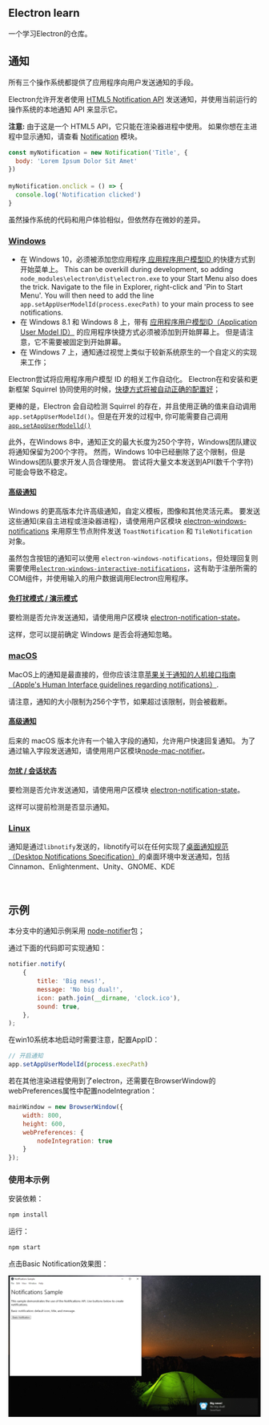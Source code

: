 ## Electron learn

一个学习Electron的仓库。

## 通知

所有三个操作系统都提供了应用程序向用户发送通知的手段。

Electron允许开发者使用 [HTML5 Notification API](https://notifications.spec.whatwg.org/) 发送通知，并使用当前运行的操作系统的本地通知 API 来显示它。

**注意:** 由于这是一个 HTML5 API，它只能在渲染器进程中使用。 如果你想在主进程中显示通知，请查看 [Notification](https://www.electronjs.org/docs/api/notification) 模块。

```javascript
const myNotification = new Notification('Title', {
  body: 'Lorem Ipsum Dolor Sit Amet'
})

myNotification.onclick = () => {
  console.log('Notification clicked')
}
```

虽然操作系统的代码和用户体验相似，但依然存在微妙的差异。

### [Windows](https://www.electronjs.org/docs/tutorial/notifications#windows)

-   在 Windows 10，必须被添加您应用程序[ 应用程序用户模型ID ](https://msdn.microsoft.com/en-us/library/windows/desktop/dd378459(v=vs.85).aspx)的快捷方式到开始菜单上。 This can be overkill during development, so adding `node_modules\electron\dist\electron.exe` to your Start Menu also does the trick. Navigate to the file in Explorer, right-click and 'Pin to Start Menu'. You will then need to add the line `app.setAppUserModelId(process.execPath)` to your main process to see notifications.
-   在 Windows 8.1 和 Windows 8 上，带有 [应用程序用户模型ID（Application User Model ID）](https://msdn.microsoft.com/en-us/library/windows/desktop/dd378459(v=vs.85).aspx) 的应用程序快捷方式必须被添加到开始屏幕上。 但是请注意，它不需要被固定到开始屏幕。
-   在 Windows 7 上，通知通过视觉上类似于较新系统原生的一个自定义的实现来工作；

Electron尝试将应用程序用户模型 ID 的相关工作自动化。 Electron在和安装和更新框架 Squirrel 协同使用的时候，[快捷方式将被自动正确的配置好](https://github.com/electron/windows-installer/blob/master/README.md#handling-squirrel-events)；

更棒的是，Electron 会自动检测 Squirrel 的存在，并且使用正确的值来自动调用`app.setAppUserModelId()`。但是在开发的过程中, 你可能需要自己调用[`app.setAppUserModelld()`](https://www.electronjs.org/docs/api/app#appsetappusermodelidid-windows)

此外，在Windows 8中，通知正文的最大长度为250个字符，Windows团队建议将通知保留为200个字符。 然而，Windows 10中已经删除了这个限制，但是Windows团队要求开发人员合理使用。 尝试将大量文本发送到API(数千个字符) 可能会导致不稳定。

#### [高级通知](https://www.electronjs.org/docs/tutorial/notifications#高级通知)

Windows 的更高版本允许高级通知，自定义模板，图像和其他灵活元素。 要发送这些通知(来自主进程或渲染器进程)，请使用用户区模块 [electron-windows-notifications](https://github.com/felixrieseberg/electron-windows-notifications) 来用原生节点附件发送 `ToastNotification` 和 `TileNotification` 对象。

虽然包含按钮的通知可以使用 `electron-windows-notifications`，但处理回复则需要使用[`electron-windows-interactive-notifications`](https://github.com/felixrieseberg/electron-windows-interactive-notifications)，这有助于注册所需的COM组件，并使用输入的用户数据调用Electron应用程序。

#### [免打扰模式 / 演示模式](https://www.electronjs.org/docs/tutorial/notifications#免打扰模式--演示模式)

要检测是否允许发送通知，请使用用户区模块 [electron-notification-state](https://github.com/felixrieseberg/electron-notification-state)。

这样，您可以提前确定 Windows 是否会将通知忽略。

### [macOS](https://www.electronjs.org/docs/tutorial/notifications#macos)

MacOS上的通知是最直接的，但你应该注意[苹果关于通知的人机接口指南（Apple's Human Interface guidelines regarding notifications）](https://developer.apple.com/macos/human-interface-guidelines/system-capabilities/notifications/).

请注意，通知的大小限制为256个字节，如果超过该限制，则会被截断。

#### [高级通知](https://www.electronjs.org/docs/tutorial/notifications#高级通知)

后来的 macOS 版本允许有一个输入字段的通知，允许用户快速回复通知。 为了通过输入字段发送通知，请使用用户区模块[node-mac-notifier](https://github.com/CharlieHess/node-mac-notifier)。

#### [勿扰 / 会话状态](https://www.electronjs.org/docs/tutorial/notifications#勿扰--会话状态)

要检测是否允许发送通知，请使用用户区模块 [electron-notification-state](https://github.com/felixrieseberg/electron-notification-state)。

这样可以提前检测是否显示通知。

### [Linux](https://www.electronjs.org/docs/tutorial/notifications#linux)

通知是通过`libnotify`发送的，libnotify可以在任何实现了[桌面通知规范（Desktop Notifications Specification）](https://developer.gnome.org/notification-spec/)的桌面环境中发送通知，包括Cinnamon、Enlightenment、Unity、GNOME、KDE

<br/>

## 示例

本分支中的通知示例采用 [node-notifier](https://www.npmjs.com/package/node-notifier)包；

通过下面的代码即可实现通知：

```javascript
notifier.notify(
    {
        title: 'Big news!',
        message: 'No big dual!',
        icon: path.join(__dirname, 'clock.ico'),
        sound: true,
    },
);
```

在win10系统本地启动时需要注意，配置AppID：

```javascript
// 开启通知
app.setAppUserModelId(process.execPath)
```

若在其他渲染进程使用到了electron，还需要在BrowserWindow的webPreferences属性中配置nodeIntegration：

```javascript
mainWindow = new BrowserWindow({
    width: 800,
    height: 600,
    webPreferences: {
        nodeIntegration: true
    }
});
```

### 使用本示例

安装依赖：

```bash
npm install
```

运行：

```bash
npm start
```

点击Basic Notification效果图：

![demo](./image/demo.jpg)
